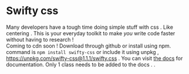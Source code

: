 # Swifty css

Many developers have a tough time doing simple stuff with css . Like centering . This is your everyday toolkit to make _you_ write code faster without having to research ! <br />
Coming to cdn soon ! Download through github or install using npm. command is ```npm install swifty-css``` or include it using unpkg , https://unpkg.com/swifty-css@1.1.1/swifty.css .
You can visit [the docs](https://prateekpathak9002.github.io/swifty-css/) for documentation. Only 1 class needs to be added to the docs . . 
